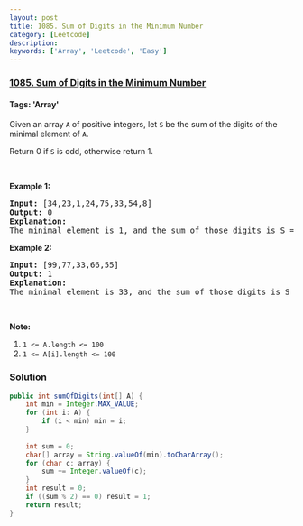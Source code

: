 ```yaml
---
layout: post
title: 1085. Sum of Digits in the Minimum Number
category: [Leetcode]
description: 
keywords: ['Array', 'Leetcode', 'Easy']
---
```

### [1085. Sum of Digits in the Minimum Number](https://leetcode.com/problems/sum-of-digits-in-the-minimum-number)

#### Tags: 'Array'

<div class="content__u3I1 question-content__JfgR"><div><p>Given an array <code>A</code> of positive integers, let <code>S</code> be the sum of the digits of the minimal element of <code>A</code>.</p>
<p>Return 0 if <code>S</code> is odd, otherwise return 1.</p>
<p> </p>
<p><strong>Example 1:</strong></p>
<pre><strong>Input: </strong><span id="example-input-1-1">[34,23,1,24,75,33,54,8]</span>
<strong>Output: </strong><span id="example-output-1">0</span>
<strong>Explanation: </strong>
The minimal element is 1, and the sum of those digits is S = 1 which is odd, so the answer is 0.
</pre>
<p><strong>Example 2:</strong></p>
<pre><strong>Input: </strong><span id="example-input-2-1">[99,77,33,66,55]</span>
<strong>Output: </strong><span id="example-output-2">1</span>
<strong>Explanation: </strong>
The minimal element is 33, and the sum of those digits is S = 3 + 3 = 6 which is even, so the answer is 1.
</pre>
<p> </p>
<p><strong>Note:</strong></p>
<ol>
<li><code>1 &lt;= A.length &lt;= 100</code></li>
<li><code>1 &lt;= A[i].length &lt;= 100</code></li>
</ol></div></div>

### Solution
```java
public int sumOfDigits(int[] A) {
    int min = Integer.MAX_VALUE;
    for (int i: A) {
        if (i < min) min = i;
    }
    
    int sum = 0;
    char[] array = String.valueOf(min).toCharArray();
    for (char c: array) {
        sum += Integer.valueOf(c);
    }
    int result = 0;
    if ((sum % 2) == 0) result = 1;
    return result;
}
```